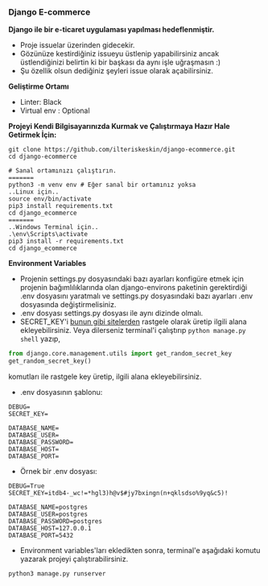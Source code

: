 ### Django E-commerce

**Django ile bir e-ticaret uygulaması yapılması hedeflenmiştir.**

* Proje issuelar üzerinden gidecekir.
* Gözünüze kestirdiğiniz issueyu üstlenip yapabilirsiniz ancak üstlendiğinizi belirtin ki bir başkası da aynı işle uğraşmasın :)
* Şu özellik olsun dediğiniz şeyleri issue olarak açabilirsiniz.

**Geliştirme Ortamı**

* Linter: Black
* Virtual env : Optional

**Projeyi Kendi Bilgisayarınızda Kurmak ve Çalıştırmaya Hazır Hale Getirmek İçin:**

```
git clone https://github.com/ilteriskeskin/django-ecommerce.git
cd django-ecommerce

# Sanal ortamınızı çalıştırın.
=======
python3 -m venv env # Eğer sanal bir ortamınız yoksa
..Linux için..
source env/bin/activate
pip3 install requirements.txt
cd django_ecommerce
=======
..Windows Terminal için..
.\env\Scripts\activate
pip3 install -r requirements.txt
cd django_ecommerce
```

**Environment Variables**

* Projenin settings.py dosyasındaki bazı ayarları konfigüre etmek için projenin bağımlılıklarında olan django-environs paketinin gerektirdiği .env dosyasını yaratmalı ve settings.py dosyasındaki bazı ayarları .env dosyasında değiştirmelisiniz.
* .env dosyası settings.py dosyası ile aynı dizinde olmalı.
* SECRET_KEY'i [bunun gibi sitelerden](https://djecrety.ir/) rastgele olarak üretip ilgili alana ekleyebilirsiniz. Veya dilerseniz terminal'i çalıştırıp `python manage.py shell` yazıp,
```python
from django.core.management.utils import get_random_secret_key
get_random_secret_key()
```
komutları ile rastgele key üretip, ilgili alana ekleyebilirsiniz.

* .env dosyasının şablonu:

```
DEBUG=
SECRET_KEY=

DATABASE_NAME=
DATABASE_USER=
DATABASE_PASSWORD=
DATABASE_HOST=
DATABASE_PORT=
```

* Örnek bir .env dosyası:

```
DEBUG=True
SECRET_KEY=itdb4-_wc!=*hgl3)h@v$#jy7bxingn(n+qklsdso%9yq&c5)!

DATABASE_NAME=postgres
DATABASE_USER=postgres
DATABASE_PASSWORD=postgres
DATABASE_HOST=127.0.0.1
DATABASE_PORT=5432
```
* Environment variables'ları ekledikten sonra, terminal'e aşağıdaki komutu yazarak projeyi çalıştırabilirsiniz.
```
python3 manage.py runserver
```
